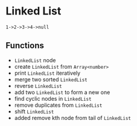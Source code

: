 # Linked List

```
1->2->3->4->null
```

## Functions

- `LinkedList` node
- create `LinkedList` from `Array<number>`
- print `LinkedList` iteratively
- merge two sorted `LinkedList`
- reverse `LinkedList`
- add two `LinkedList` to form a new one
- find cyclic nodes in `LinkedList`
- remove duplicates from `LinkedList`
- shift `LinkedList`
- added remove kth node from tail of `LinkedList`